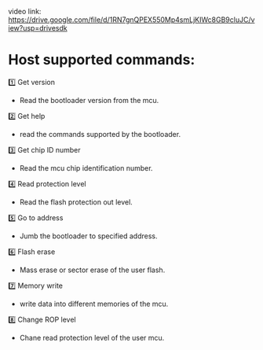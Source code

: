 video link: https://drive.google.com/file/d/1RN7gnQPEX550Mp4smLjKIWc8GB9cluJC/view?usp=drivesdk

# Host supported commands:
1️⃣ Get version
- Read the bootloader version from the mcu.
  
2️⃣ Get help
- read the commands supported by the bootloader.
  
3️⃣ Get chip ID number
- Read the mcu chip identification number.
  
4️⃣ Read protection level
- Read the flash protection out level.
  
5️⃣ Go to address
- Jumb the bootloader to specified address.
  
6️⃣ Flash erase
- Mass erase or sector erase of the user flash.
  
7️⃣ Memory write
- write data into different memories of the mcu.
  
8️⃣ Change ROP level
- Chane read protection level of the user mcu.
  
